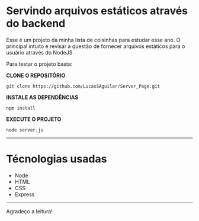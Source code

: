 # Servindo arquivos estáticos através do backend

Esse é um projeto da minha lista de coisinhas para estudar esse ano. O principal intuito é revisar a questão de fornecer arquivos estáticos para o usuário através do NodeJS

Para testar o projeto basta:

**CLONE O REPOSITÓRIO**

`git clone https://github.com/LucasSAguilar/Server_Page.git`

**INSTALE AS DEPENDÊNCIAS**

`npm install`

**EXECUTE O PROJETO**

`node server.js`

____
# Técnologias usadas

* Node
* HTML
* CSS
* Express


___

Agradeço a leitura!

